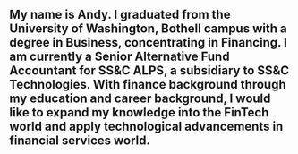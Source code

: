 ## My name is Andy. I graduated from the University of Washington, Bothell campus with a degree in Business, concentrating in Financing. I am currently a Senior Alternative Fund Accountant for SS&C ALPS, a subsidiary to SS&C Technologies. With finance background through my education and career background, I would like to expand my knowledge into the FinTech world and apply technological advancements in financial services world.

